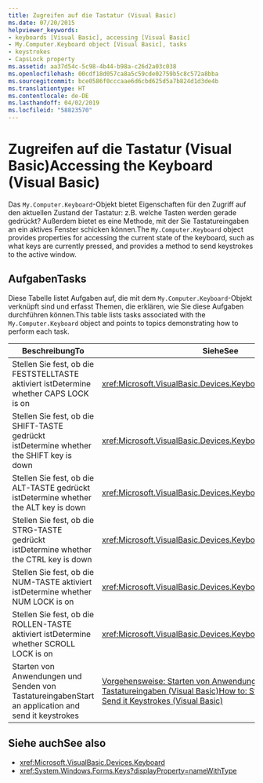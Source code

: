 ```yaml
---
title: Zugreifen auf die Tastatur (Visual Basic)
ms.date: 07/20/2015
helpviewer_keywords:
- keyboards [Visual Basic], accessing [Visual Basic]
- My.Computer.Keyboard object [Visual Basic], tasks
- keystrokes
- CapsLock property
ms.assetid: aa37d54c-5c98-4b44-b98a-c26d2a03c038
ms.openlocfilehash: 00cdf18d057ca8a5c59cde02759b5c8c572a8bba
ms.sourcegitcommit: bce0586f0cccaae6d6cbd625d5a7b824d1d3de4b
ms.translationtype: HT
ms.contentlocale: de-DE
ms.lasthandoff: 04/02/2019
ms.locfileid: "58823570"
---
```

# <a name="accessing-the-keyboard-visual-basic"></a><span data-ttu-id="8b67d-102">Zugreifen auf die Tastatur (Visual Basic)</span><span class="sxs-lookup"><span data-stu-id="8b67d-102">Accessing the Keyboard (Visual Basic)</span></span>
<span data-ttu-id="8b67d-103">Das `My.Computer.Keyboard`-Objekt bietet Eigenschaften für den Zugriff auf den aktuellen Zustand der Tastatur: z.B. welche Tasten werden gerade gedrückt? Außerdem bietet es eine Methode, mit der Sie Tastatureingaben an ein aktives Fenster schicken können.</span><span class="sxs-lookup"><span data-stu-id="8b67d-103">The `My.Computer.Keyboard` object provides properties for accessing the current state of the keyboard, such as what keys are currently pressed, and provides a method to send keystrokes to the active window.</span></span>  
  
## <a name="tasks"></a><span data-ttu-id="8b67d-104">Aufgaben</span><span class="sxs-lookup"><span data-stu-id="8b67d-104">Tasks</span></span>  
 <span data-ttu-id="8b67d-105">Diese Tabelle listet Aufgaben auf, die mit dem `My.Computer.Keyboard`-Objekt verknüpft sind und erfasst Themen, die erklären, wie Sie diese Aufgaben durchführen können.</span><span class="sxs-lookup"><span data-stu-id="8b67d-105">This table lists tasks associated with the `My.Computer.Keyboard` object and points to topics demonstrating how to perform each task.</span></span>  
  
|<span data-ttu-id="8b67d-106">Beschreibung</span><span class="sxs-lookup"><span data-stu-id="8b67d-106">To</span></span>|<span data-ttu-id="8b67d-107">Siehe</span><span class="sxs-lookup"><span data-stu-id="8b67d-107">See</span></span>|  
|--------|---------|  
|<span data-ttu-id="8b67d-108">Stellen Sie fest, ob die FESTSTELLTASTE aktiviert ist</span><span class="sxs-lookup"><span data-stu-id="8b67d-108">Determine whether CAPS LOCK is on</span></span>|<xref:Microsoft.VisualBasic.Devices.Keyboard.CapsLock%2A>|  
|<span data-ttu-id="8b67d-109">Stellen Sie fest, ob die SHIFT-TASTE gedrückt ist</span><span class="sxs-lookup"><span data-stu-id="8b67d-109">Determine whether the SHIFT key is down</span></span>|<xref:Microsoft.VisualBasic.Devices.Keyboard.ShiftKeyDown%2A>|  
|<span data-ttu-id="8b67d-110">Stellen Sie fest, ob die ALT-TASTE gedrückt ist</span><span class="sxs-lookup"><span data-stu-id="8b67d-110">Determine whether the ALT key is down</span></span>|<xref:Microsoft.VisualBasic.Devices.Keyboard.AltKeyDown%2A>|  
|<span data-ttu-id="8b67d-111">Stellen Sie fest, ob die STRG-TASTE gedrückt ist</span><span class="sxs-lookup"><span data-stu-id="8b67d-111">Determine whether the CTRL key is down</span></span>|<xref:Microsoft.VisualBasic.Devices.Keyboard.CtrlKeyDown%2A>|  
|<span data-ttu-id="8b67d-112">Stellen Sie fest, ob die NUM-TASTE aktiviert ist</span><span class="sxs-lookup"><span data-stu-id="8b67d-112">Determine whether NUM LOCK is on</span></span>|<xref:Microsoft.VisualBasic.Devices.Keyboard.NumLock%2A>|  
|<span data-ttu-id="8b67d-113">Stellen Sie fest, ob die ROLLEN-TASTE aktiviert ist</span><span class="sxs-lookup"><span data-stu-id="8b67d-113">Determine whether SCROLL LOCK is on</span></span>|<xref:Microsoft.VisualBasic.Devices.Keyboard.ScrollLock%2A>|  
|<span data-ttu-id="8b67d-114">Starten von Anwendungen und Senden von Tastatureingaben</span><span class="sxs-lookup"><span data-stu-id="8b67d-114">Start an application and send it keystrokes</span></span>|[<span data-ttu-id="8b67d-115">Vorgehensweise: Starten von Anwendungen und Senden von Tastatureingaben (Visual Basic)</span><span class="sxs-lookup"><span data-stu-id="8b67d-115">How to: Start an Application and Send it Keystrokes (Visual Basic)</span></span>](../../../../visual-basic/developing-apps/programming/computer-resources/how-to-start-an-application-and-send-it-keystrokes.md)|  
  
## <a name="see-also"></a><span data-ttu-id="8b67d-116">Siehe auch</span><span class="sxs-lookup"><span data-stu-id="8b67d-116">See also</span></span>

- <xref:Microsoft.VisualBasic.Devices.Keyboard>
- <xref:System.Windows.Forms.Keys?displayProperty=nameWithType>
